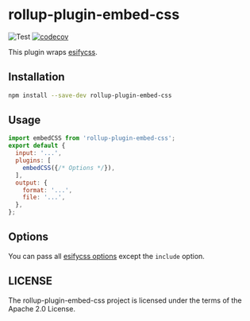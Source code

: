# rollup-plugin-embed-css

![Test](https://github.com/kei-ito/rollup-plugin-embed-css/workflows/Test/badge.svg)
[![codecov](https://codecov.io/gh/kei-ito/rollup-plugin-embed-css/branch/master/graph/badge.svg)](https://codecov.io/gh/kei-ito/rollup-plugin-embed-css)

This plugin wraps [esifycss](https://github.com/kei-ito/esifycss).

## Installation

```bash
npm install --save-dev rollup-plugin-embed-css
```

## Usage

```javascript
import embedCSS from 'rollup-plugin-embed-css';
export default {
  input: '...',
  plugins: [
    embedCSS({/* Options */}),
  ],
  output: {
    format: '...',
    file: '...',
  },
};
```

## Options

You can pass all [esifycss options](https://github.com/kei-ito/esifycss#options) except the `include` option.

## LICENSE

The rollup-plugin-embed-css project is licensed under the terms of the Apache 2.0 License.
